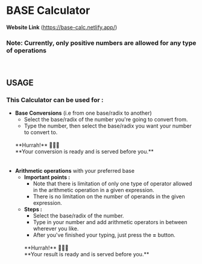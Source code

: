 # BASE Calculator
**Website Link** (https://base-calc.netlify.app/)   
### **Note:** Currently, only positive numbers are allowed for any type of operations
<br>

## **USAGE**
### This Calculator can be used for :
* **Base Conversions** (i.e from one base/radix to another)
    * Select the base/radix of the number you're going to convert from.
    * Type the number, then select the base/radix you want your number to convert to.
    <br>  
    **Hurrah!** 🎉🎉🎉<br> **Your conversion is ready and is served before you.**
    <br><br><br>
* **Arithmetic operations** with your preferred base
    * **Important points :**
        * Note that there is limitation of only one type of operator allowed in the arithmetic operation in a given expression.
        * There is no limitation on the number of operands in the given expression.
    * **Steps :**
        * Select the base/radix of the number.
        * Type in your number and add arithmetic operators in between wherever you like.
        * After you've finished your typing, just press the **=** button.  
        <br>
        **Hurrah!** 🎉🎉🎉<br> **Your result is ready and is served before you.**
